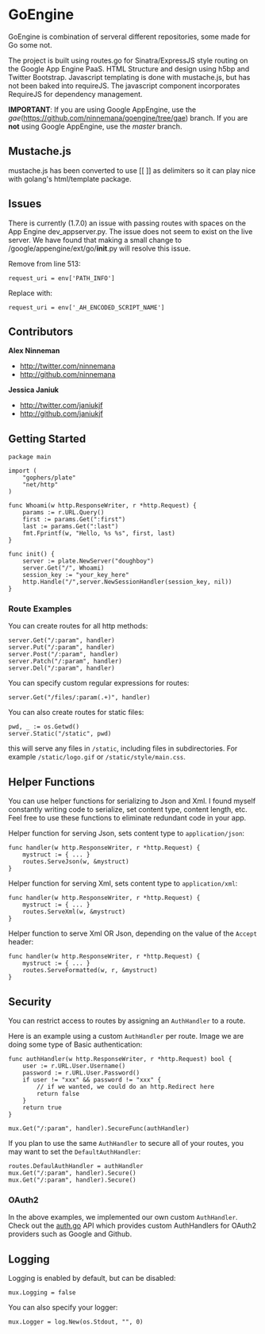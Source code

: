 # GoEngine

GoEngine is combination of serveral different repositories, some made for Go some not.

The project is built using routes.go for Sinatra/ExpressJS style routing on the Google App Engine PaaS. HTML Structure and design using h5bp and Twitter Bootstrap. Javascript templating is done with mustache.js, but has not been baked into requireJS. The javascript component incorporates RequireJS for dependency management.

**IMPORTANT**: If you are using Google AppEngine, use the _gae_(https://github.com/ninnemana/goengine/tree/gae) branch. If you are **__not__** using Google AppEngine, use the _master_ branch.

Mustache.js
-----------

mustache.js has been converted to use [[ ]] as delimiters so it can play nice with golang's html/template package.

Issues
-----------

There is currently (1.7.0) an issue with passing routes with spaces on the App Engine dev_appserver.py. The issue does not seem to exist on the live server. We have found that making a small change to /google/appengine/ext/go/__init__.py will resolve this issue.

Remove from line 513:
```
request_uri = env['PATH_INFO']
```

Replace with:
```
request_uri = env['_AH_ENCODED_SCRIPT_NAME']
```

Contributors
-----------

**Alex Ninneman**

+ http://twitter.com/ninnemana
+ http://github.com/ninnemana

**Jessica Janiuk**

+ http://twitter.com/janiukjf
+ http://github.com/janiukjf

## Getting Started

    package main

    import (
        "gophers/plate"
        "net/http"
    )

    func Whoami(w http.ResponseWriter, r *http.Request) {
        params := r.URL.Query()
        first := params.Get(":first")
        last := params.Get(":last")
        fmt.Fprintf(w, "Hello, %s %s", first, last)
    }

    func init() {
        server := plate.NewServer("doughboy")
        server.Get("/", Whoami)
        session_key := "your_key_here"
        http.Handle("/",server.NewSessionHandler(session_key, nil))
    }

### Route Examples
You can create routes for all http methods:

    server.Get("/:param", handler)
    server.Put("/:param", handler)
    server.Post("/:param", handler)
    server.Patch("/:param", handler)
    server.Del("/:param", handler)

You can specify custom regular expressions for routes:

    server.Get("/files/:param(.+)", handler)

You can also create routes for static files:

    pwd, _ := os.Getwd()
    server.Static("/static", pwd)

this will serve any files in `/static`, including files in subdirectories. For example `/static/logo.gif` or `/static/style/main.css`.

## Helper Functions
You can use helper functions for serializing to Json and Xml. I found myself constantly writing code to serialize, set content type, content length, etc. Feel free to use these functions to eliminate redundant code in your app.

Helper function for serving Json, sets content type to `application/json`:

    func handler(w http.ResponseWriter, r *http.Request) {
        mystruct := { ... }
        routes.ServeJson(w, &mystruct)
    }

Helper function for serving Xml, sets content type to `application/xml`:

    func handler(w http.ResponseWriter, r *http.Request) {
        mystruct := { ... }
        routes.ServeXml(w, &mystruct)
    }

Helper function to serve Xml OR Json, depending on the value of the `Accept` header:

    func handler(w http.ResponseWriter, r *http.Request) {
        mystruct := { ... }
        routes.ServeFormatted(w, r, &mystruct)
    }

## Security
You can restrict access to routes by assigning an `AuthHandler` to a route.

Here is an example using a custom `AuthHandler` per route. Image we are doing some type of Basic authentication:

    func authHandler(w http.ResponseWriter, r *http.Request) bool {
        user := r.URL.User.Username()
        password := r.URL.User.Password()
        if user != "xxx" && password != "xxx" {
            // if we wanted, we could do an http.Redirect here
            return false
        }
        return true
    }

    mux.Get("/:param", handler).SecureFunc(authHandler)

If you plan to use the same `AuthHandler` to secure all of your routes, you may want to set the `DefaultAuthHandler`:

    routes.DefaulAuthHandler = authHandler
    mux.Get("/:param", handler).Secure()
    mux.Get("/:param", handler).Secure()

### OAuth2
In the above examples, we implemented our own custom `AuthHandler`. Check out the [auth.go](https://github.com/bradrydzewski/auth.go) API which provides custom AuthHandlers for OAuth2 providers such as Google and Github.

## Logging
Logging is enabled by default, but can be disabled:

    mux.Logging = false

You can also specify your logger:

    mux.Logger = log.New(os.Stdout, "", 0)

